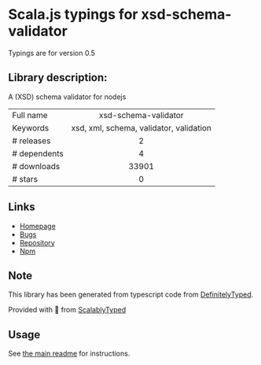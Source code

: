 
# Scala.js typings for xsd-schema-validator

Typings are for version 0.5

## Library description:
A (XSD) schema validator for nodejs

|                    |                 |
| ------------------ | :-------------: |
| Full name          | xsd-schema-validator |
| Keywords           | xsd, xml, schema, validator, validation |
| # releases         | 2 |
| # dependents       | 4 |
| # downloads        | 33901 |
| # stars            | 0 |

## Links
- [Homepage](https://github.com/nikku/node-xsd-schema-validator#readme)
- [Bugs](https://github.com/nikku/node-xsd-schema-validator/issues)
- [Repository](https://github.com/nikku/node-xsd-schema-validator)
- [Npm](https://www.npmjs.com/package/xsd-schema-validator)
    


## Note
This library has been generated from typescript code from [DefinitelyTyped](https://definitelytyped.org).

Provided with :purple_heart: from [ScalablyTyped](https://github.com/oyvindberg/ScalablyTyped)

## Usage
See [the main readme](../../readme.md) for instructions.


